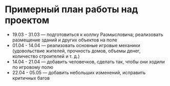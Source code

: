 # Примерный план работы над проектом

* 19.03 - 31.03 &mdash; подготовиться к коллку Размысловича; реализовать размещение зданий и других объектов на поле
* 01.04 - 14.04 &mdash; реализовать основные игровые механики (удовольствие жителей, прочность домов, объемы денег, количество строителей и т. д.)
* 14.04 - 21.04 &mdash; добавить человечков, сделать так, чтобы они ходили по игровому полю
* 22.04 - 05.05 &mdash; добавить небольших изменений, исправить критичных багов
